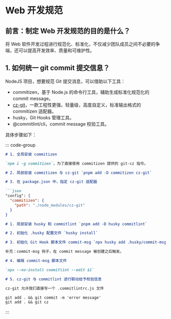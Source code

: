 # Web 开发规范

## 前言：制定 Web 开发规范的目的是什么？

将 Web 软件开发过程进行规范化、标准化，不仅减少团队成员之间不必要的争端，还可以提高开发效率、质量和可维护性。

## 1. 如何统一 git commit 提交信息？

NodeJS 项目，想要规范 Git 提交消息，可以借助以下工具：
- commitizen，基于 Node.js 的命令行工具，辅助生成标准化规范化的 commit message。
- [cz-git](https://cz-git.qbb.sh/zh/guide/introduction)，一款工程性更强，轻量级，高度自定义，标准输出格式的 commitizen 适配器。
- husky，Git Hooks 管理工具。
- @commitlint/cli，commit message 校验工具。

具体步骤如下：

::: code-group

```md [第一步：配置 commitizen 与 cz-git]
# 1. 全局安装 commitizen

`npm i -g commitizen`，为了直接使用 commitizen 提供的 git-cz 指令。

# 2. 局部安装 commitizen 与 cz-git `pnpm add -D commitizen cz-git`

# 3. 在 package.json 中，指定 cz-git 适配器

```json
"config": {
  "commitizen": {
  	"path": "./node_modules/cz-git"
  }
}

```

```md [第二步：配置 husky 和 commitlint]
# 1. 局部安装 husky 和 commitlint `pnpm add -D husky commitlint`

# 2. 初始化 .husky 配置文件 `husky install`

# 3. 初始化 Git Hook 脚本文件 commit-msg `npx husky add .husky/commit-msg`

补充：commit-msg 钩子，在 commit message 被创建之后触发。

# 4. 编辑 commit-msg 脚本文件

`npx --no-install commitlint --edit $1`

# 5. cz-git 与 commitlint 进行联动给予校验信息

cz-git 允许我们直接写一个 .commitlintrc.js 文件

```

```md [最后：测试]
git add . && git commit -m 'error message'
git add . && git cz
```
:::
